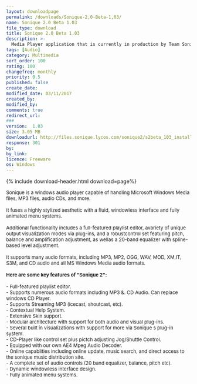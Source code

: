 ```yaml
---
layout: downloadpage
permalink: /downloads/Sonique-2,0-Beta-1,03/
name: Sonique 2.0 Beta 1.03
file_type: download
title: Sonique 2.0 Beta 1.03
description: >-
  Media Player application that is currently in production by Team Sonique
tags: [Audio]
category: Multimedia
sort_order: 100
rating: 100
changefreq: monthly
priority: 0.5
published: false
create_date:
modified_date: 03/11/2017
created_by:
modified_by:
comments: true
redirect_url:
###
version:  1.03
size: 3.05 MB
downloadurl: http://files.sonique.lycos.com/sonique2/s2beta_103_install.exe
response: 301
by:
by_link:
licence: Freeware
os: Windows
---
```


{% include download-header.html download=page%}

<p style="fix-download-text !important">
<p><font size="2"><p>Sonique is a windows audio player capable of handling Microsoft Windows Media files, MP3 files, audio CDs, and more. <br />
<br />
It fuses a highly stylized aesthetic with a fluid, windowless interface and fully animated menu systems. <br />
<br />
Additional functionality includes a full-featured playlist editor, avariety of unique output visualization modes via plug-ins, and a robustcontrol set featuring pitch, balance and amplification adjustment, as wellas a 20-band equalizer with spline-based level adjustment. <br />
<br />
It supports many audio formats, including MP3, MP2, OGG, WAV, MOD, XM,IT, S3M, and CD audio and all MS Windows Media audio formats.<br />
<br />
<span><strong>Here are some key features of "Sonique 2":</strong></span><br />
<br />
- Full-featured playlist editor. <br />
- Supports numerous audio formats including MP3 &amp;. CD Audio. Can replace windows CD Player. <br />
- Supports Streaming MP3 (icecast, shoutcast, etc). <br />
- Contextual Help System. <br />
- Extensive Skin support. <br />
- Modular architecture with support for both audio and visual plug-ins. <br />
- Several built in visualizations with support for more via Sonique s plug-in system. <br />
- CD-Player like control set plus pictch adjusting Jog/Shuttle Control. <br />
- Equipped with our own AE4 Mpeg Audio Decoder. <br />
- Online capabilties including online update, music search, and direct access to the sonique music distribution site. <br />
- A complete set of audio controls (20 band equalizer, balance, pitch etc). <br />
- Dynamic windowless interface design. <br />
- Fully animated menu systems.</p></p></p>
